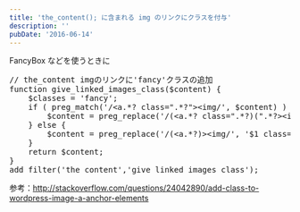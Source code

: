 ```yaml
---
title: 'the_content(); に含まれる img のリンクにクラスを付与'
description: ''
pubDate: '2016-06-14'
---
```


<p>FancyBox などを使うときに</p>
<pre class="brush: php; title: ; notranslate" title="">// the_content imgのリンクに'fancy'クラスの追加
function give_linked_images_class($content) {
	$classes = 'fancy';
	if ( preg_match('/&lt;a.*? class=".*?"&gt;&lt;img/', $content) ) {
		$content = preg_replace('/(&lt;a.*? class=".*?)(".*?&gt;&lt;img)/', '$1 ' . $classes . '$2', $content);
	} else {
		$content = preg_replace('/(&lt;a.*?)&gt;&lt;img/', '$1 class="' . $classes . '" &gt;&lt;img', $content);
	}
	return $content;
}
add_filter('the_content','give_linked_images_class');
</pre>
<p>参考：<a href="http://stackoverflow.com/questions/24042890/add-class-to-wordpress-image-a-anchor-elements">http://stackoverflow.com/questions/24042890/add-class-to-wordpress-image-a-anchor-elements</a></p>
